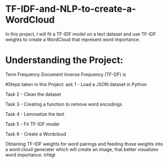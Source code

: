 # TF-IDF-and-NLP-to-create-a-WordCloud
In this project, I will fit a TF-IDF model on a text dataset and use TF-IDF weights to create a WordCloud that represent word importance. 

# Understanding the Project: 

Term Frequency Document Inverse Frequency (TF-DF) is 

#Steps taken in this Project: 
ask 1 - Load a JSON dataset in Python

Task 2 - Clean the dataset

Task 3 - Creating a function to remove word encodings

Task 4 - Lemmatize the text

Task 5 - Fit TF-IDF model

Task 6 - Create a Wordcloud

  Obtaining TF-IDF weights for word pairings and feeding those weights into a word cloud generater which will create an image, that better visualizes word importance. trhtgt
